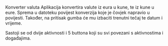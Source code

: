 Konverter valuta
Aplikacija konvertira valute iz eura u kune, te iz kune u eure. Sprema u datoteku povijest konverzija koje je čovjek napravio u povijesti. Također, na pritisak gumba će mu izbaciti trenutni tečaj te datum i vrijeme.

Sastoji se od dvije aktivnosti i 5 buttona koji su svi povezani s aktivnostima i događajima.
